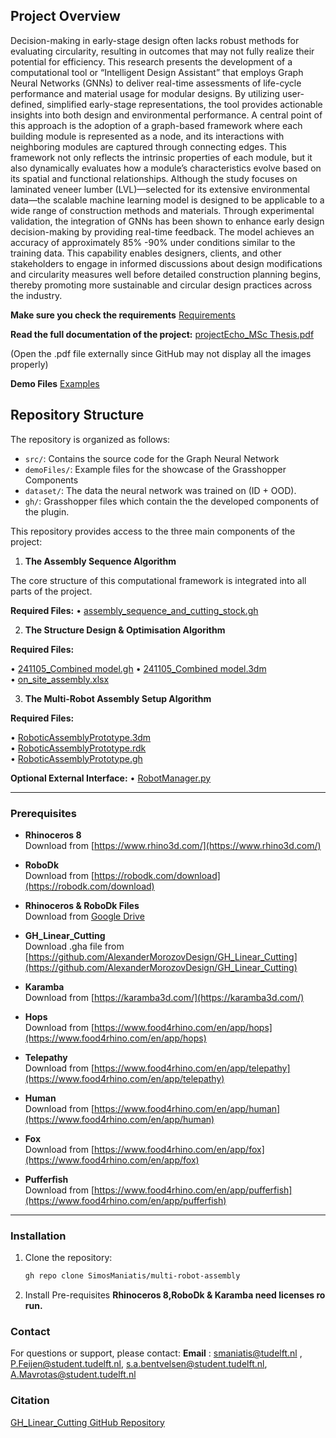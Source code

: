 ## Project Overview

Decision-making in early-stage design often lacks robust methods for evaluating circularity, resulting in outcomes that may not fully realize their potential for efficiency. This research presents the development of a computational tool or “Intelligent Design Assistant” that employs Graph Neural Networks (GNNs) to deliver real-time assessments of life-cycle performance and material usage for modular designs. By utilizing user-defined, simplified early-stage representations, the tool provides actionable insights into both design and environmental performance. A central point of this approach is the adoption of a graph-based framework where each building module is represented as a node, and its interactions with neighboring modules are captured through connecting edges. This framework not only reflects the intrinsic properties of each module, but it also dynamically evaluates how a module’s characteristics evolve based on its spatial and functional relationships. Although the study focuses on laminated veneer lumber (LVL)—selected for its extensive environmental data—the scalable machine learning model is designed to be applicable to a wide range of construction methods and materials. Through experimental validation, the integration of GNNs has been shown to enhance early design decision-making by providing real-time feedback. The model achieves an accuracy of approximately 85% -90% under conditions similar to the training data. This capability enables designers, clients, and other stakeholders to engage in informed discussions about design modifications and circularity measures well before detailed construction planning begins, thereby promoting more sustainable and circular design practices across the industry.

**Make sure you check the requirements**
[Requirements](https://github.com/SimosManiatis/multi-robot-assembly/blob/main/requirements.txt)

**Read the full documentation of the project:**
[projectEcho_MSc Thesis.pdf](https://github.com/SimosManiatis/projectEcho/blob/main/projectEcho_MSc%20Thesis.pdf)

(Open the .pdf file externally since GitHub may not display all the images properly)

**Demo Files**
[Examples](https://github.com/SimosManiatis/projectEcho/tree/main/demoFiles)

## Repository Structure

The repository is organized as follows:
- `src/`: Contains the source code for the Graph Neural Network
- `demoFiles/`: Example files for the showcase of the Grasshopper Components
- `dataset/`: The data the neural network was trained on (ID + OOD).
- `gh/`: Grasshopper files which contain the the developed components of the plugin.

This repository provides access to the three main components of the project:

1) **The Assembly Sequence Algorithm**

The core structure of this computational framework is integrated into all parts of the project.

**Required Files:**
  • [assembly_sequence_and_cutting_stock.gh](https://github.com/SimosManiatis/multi-robot-assembly/blob/main/gh/assembly_sequence/assembly_sequence_and_cutting_stock.gh)

2) **The Structure Design & Optimisation Algorithm**

**Required Files:**

  • [241105_Combined model.gh](https://github.com/SimosManiatis/multi-robot-assembly/blob/main/gh/structural_optimisation/241105_Combined%20model.gh)
  • [241105_Combined model.3dm](https://drive.google.com/file/d/1Ds01K0zyoJiDR4t8Iob-g5H5hhUbotOR/view?usp=sharing)  
  • [on_site_assembly.xlsx](https://github.com/SimosManiatis/multi-robot-assembly/blob/main/gh/structural_optimisation/on_site_assembly.xlsx)

3) **The Multi-Robot Assembly Setup Algorithm**

**Required Files:**

  • [RoboticAssemblyPrototype.3dm](https://drive.google.com/file/d/1RJFRhfzesO6kzf9160D5oSREZPiYviEM/view?usp=drive_link)  
  • [RoboticAssemblyPrototype.rdk](https://drive.google.com/file/d/1FT9tKub4zBwlEuxIuXIC0ZLAkGPYGocG/view?usp=drive_link)  
  • [RoboticAssemblyPrototype.gh](https://github.com/SimosManiatis/multi-robot-assembly/blob/main/gh/robotic_assembly/RoboticAssemblyPrototype.gh)

**Optional External Interface:**
  • [RobotManager.py](https://github.com/SimosManiatis/multi-robot-assembly/blob/main/src/robotic_assembly/RobotManager.py)

---

### Prerequisites

- **Rhinoceros 8**  
  Download from [https://www.rhino3d.com/](https://www.rhino3d.com/)

- **RoboDk**  
  Download from [https://robodk.com/download](https://robodk.com/download)

- **Rhinoceros & RoboDk Files**  
  Download from [Google Drive](https://drive.google.com/drive/folders/1hj0ywdX9TM16v8JOCXHmmRV7WWfTj7M6?usp=drive_link)

- **GH_Linear_Cutting**  
  Download .gha file from [https://github.com/AlexanderMorozovDesign/GH_Linear_Cutting](https://github.com/AlexanderMorozovDesign/GH_Linear_Cutting)

- **Karamba**  
  Download from [https://karamba3d.com/](https://karamba3d.com/)

- **Hops**  
  Download from [https://www.food4rhino.com/en/app/hops](https://www.food4rhino.com/en/app/hops)

- **Telepathy**  
  Download from [https://www.food4rhino.com/en/app/telepathy](https://www.food4rhino.com/en/app/telepathy)

- **Human**  
  Download from [https://www.food4rhino.com/en/app/human](https://www.food4rhino.com/en/app/human)

- **Fox**  
  Download from [https://www.food4rhino.com/en/app/fox](https://www.food4rhino.com/en/app/fox)

- **Pufferfish**  
  Download from [https://www.food4rhino.com/en/app/pufferfish](https://www.food4rhino.com/en/app/pufferfish)

---

### Installation

1. Clone the repository:
   ```bash
   gh repo clone SimosManiatis/multi-robot-assembly

2. Install Pre-requisites
**Rhinoceros 8,RoboDk & Karamba need licenses ro run.**

### Contact

For questions or support, please contact:
**Email** : smaniatis@tudelft.nl , P.Feijen@student.tudelft.nl, s.a.bentvelsen@student.tudelft.nl, A.Mavrotas@student.tudelft.nl

### Citation 
[GH_Linear_Cutting GitHub Repository](https://github.com/AlexanderMorozovDesign/GH_Linear_Cutting)
